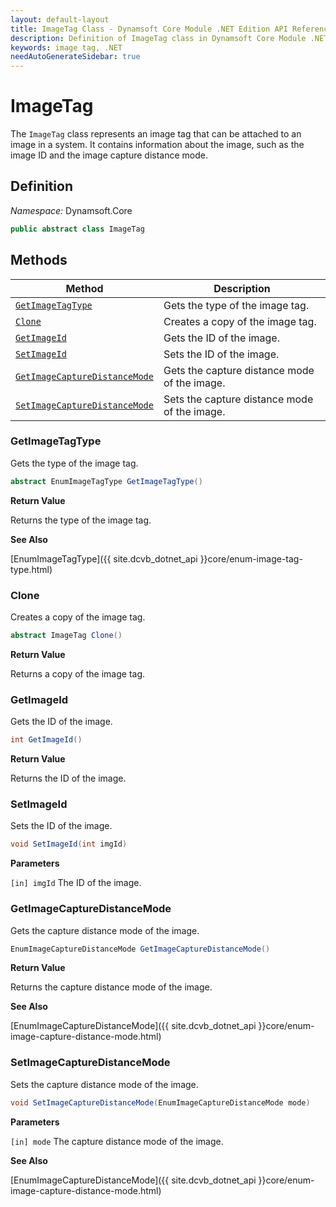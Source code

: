 ```yaml
---
layout: default-layout
title: ImageTag Class - Dynamsoft Core Module .NET Edition API Reference
description: Definition of ImageTag class in Dynamsoft Core Module .NET Edition.
keywords: image tag, .NET
needAutoGenerateSidebar: true
---
```


# ImageTag

The `ImageTag` class represents an image tag that can be attached to an image in a system. It contains information about the image, such as the image ID and the image capture distance mode.

## Definition

*Namespace:* Dynamsoft.Core


```csharp
public abstract class ImageTag 
```

## Methods

| Method               | Description |
|----------------------|-------------|
| [`GetImageTagType`](#getimagetagtype) | Gets the type of the image tag. |
| [`Clone`](#clone) | Creates a copy of the image tag. |
| [`GetImageId`](#getimageid) | Gets the ID of the image. |
| [`SetImageId`](#setimageid) | Sets the ID of the image. |
| [`GetImageCaptureDistanceMode`](#getimagecapturedistancemode) | Gets the capture distance mode of the image. |
| [`SetImageCaptureDistanceMode`](#setimagecapturedistancemode) | Sets the capture distance mode of the image. |

### GetImageTagType

Gets the type of the image tag.

```csharp
abstract EnumImageTagType GetImageTagType()
```

**Return Value**

Returns the type of the image tag.

**See Also**

[EnumImageTagType]({{ site.dcvb_dotnet_api }}core/enum-image-tag-type.html)

### Clone

Creates a copy of the image tag.

```csharp
abstract ImageTag Clone()
```

**Return Value**

Returns a copy of the image tag.

### GetImageId

Gets the ID of the image.

```csharp
int GetImageId()
```

**Return Value**

Returns the ID of the image.

### SetImageId

Sets the ID of the image.

```csharp
void SetImageId(int imgId)
```

**Parameters**

`[in] imgId` The ID of the image.

### GetImageCaptureDistanceMode

Gets the capture distance mode of the image.

```csharp
EnumImageCaptureDistanceMode GetImageCaptureDistanceMode()
```

**Return Value**

Returns the capture distance mode of the image.

**See Also**

[EnumImageCaptureDistanceMode]({{ site.dcvb_dotnet_api }}core/enum-image-capture-distance-mode.html)

### SetImageCaptureDistanceMode

Sets the capture distance mode of the image.

```csharp
void SetImageCaptureDistanceMode(EnumImageCaptureDistanceMode mode)
```

**Parameters**

`[in] mode` The capture distance mode of the image.

**See Also**

[EnumImageCaptureDistanceMode]({{ site.dcvb_dotnet_api }}core/enum-image-capture-distance-mode.html)
